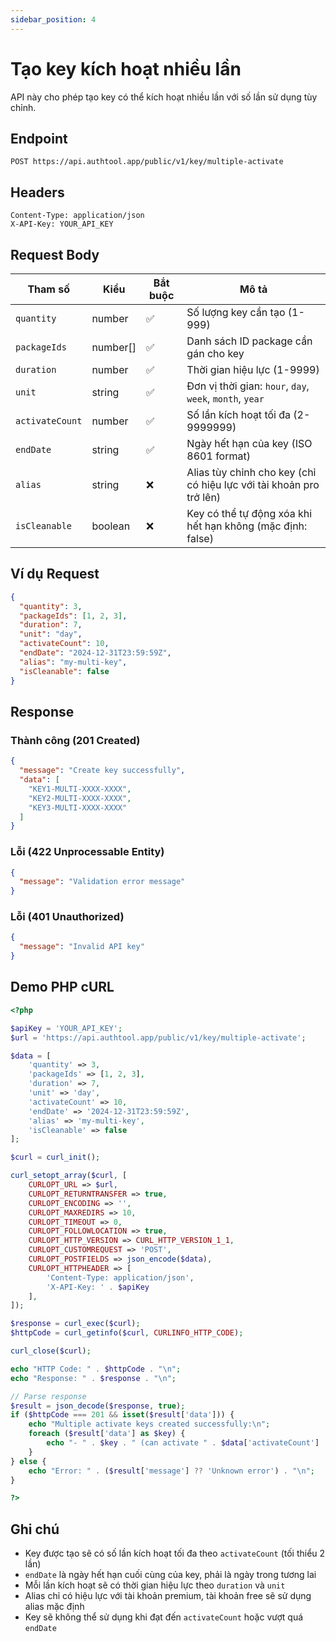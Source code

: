 ```yaml
---
sidebar_position: 4
---
```


# Tạo key kích hoạt nhiều lần

API này cho phép tạo key có thể kích hoạt nhiều lần với số lần sử dụng tùy chỉnh.

## Endpoint

```
POST https://api.authtool.app/public/v1/key/multiple-activate
```

## Headers

```
Content-Type: application/json
X-API-Key: YOUR_API_KEY
```

## Request Body

| Tham số         | Kiểu     | Bắt buộc | Mô tả                                                               |
| --------------- | -------- | -------- | ------------------------------------------------------------------- |
| `quantity`      | number   | ✅       | Số lượng key cần tạo (1-999)                                        |
| `packageIds`    | number[] | ✅       | Danh sách ID package cần gán cho key                                |
| `duration`      | number   | ✅       | Thời gian hiệu lực (1-9999)                                         |
| `unit`          | string   | ✅       | Đơn vị thời gian: `hour`, `day`, `week`, `month`, `year`            |
| `activateCount` | number   | ✅       | Số lần kích hoạt tối đa (2-9999999)                                 |
| `endDate`       | string   | ✅       | Ngày hết hạn của key (ISO 8601 format)                              |
| `alias`         | string   | ❌       | Alias tùy chỉnh cho key (chỉ có hiệu lực với tài khoản pro trở lên) |
| `isCleanable`   | boolean  | ❌       | Key có thể tự động xóa khi hết hạn không (mặc định: false)          |

## Ví dụ Request

```json
{
  "quantity": 3,
  "packageIds": [1, 2, 3],
  "duration": 7,
  "unit": "day",
  "activateCount": 10,
  "endDate": "2024-12-31T23:59:59Z",
  "alias": "my-multi-key",
  "isCleanable": false
}
```

## Response

### Thành công (201 Created)

```json
{
  "message": "Create key successfully",
  "data": [
    "KEY1-MULTI-XXXX-XXXX",
    "KEY2-MULTI-XXXX-XXXX",
    "KEY3-MULTI-XXXX-XXXX"
  ]
}
```

### Lỗi (422 Unprocessable Entity)

```json
{
  "message": "Validation error message"
}
```

### Lỗi (401 Unauthorized)

```json
{
  "message": "Invalid API key"
}
```

## Demo PHP cURL

```php
<?php

$apiKey = 'YOUR_API_KEY';
$url = 'https://api.authtool.app/public/v1/key/multiple-activate';

$data = [
    'quantity' => 3,
    'packageIds' => [1, 2, 3],
    'duration' => 7,
    'unit' => 'day',
    'activateCount' => 10,
    'endDate' => '2024-12-31T23:59:59Z',
    'alias' => 'my-multi-key',
    'isCleanable' => false
];

$curl = curl_init();

curl_setopt_array($curl, [
    CURLOPT_URL => $url,
    CURLOPT_RETURNTRANSFER => true,
    CURLOPT_ENCODING => '',
    CURLOPT_MAXREDIRS => 10,
    CURLOPT_TIMEOUT => 0,
    CURLOPT_FOLLOWLOCATION => true,
    CURLOPT_HTTP_VERSION => CURL_HTTP_VERSION_1_1,
    CURLOPT_CUSTOMREQUEST => 'POST',
    CURLOPT_POSTFIELDS => json_encode($data),
    CURLOPT_HTTPHEADER => [
        'Content-Type: application/json',
        'X-API-Key: ' . $apiKey
    ],
]);

$response = curl_exec($curl);
$httpCode = curl_getinfo($curl, CURLINFO_HTTP_CODE);

curl_close($curl);

echo "HTTP Code: " . $httpCode . "\n";
echo "Response: " . $response . "\n";

// Parse response
$result = json_decode($response, true);
if ($httpCode === 201 && isset($result['data'])) {
    echo "Multiple activate keys created successfully:\n";
    foreach ($result['data'] as $key) {
        echo "- " . $key . " (can activate " . $data['activateCount'] . " times)\n";
    }
} else {
    echo "Error: " . ($result['message'] ?? 'Unknown error') . "\n";
}

?>
```

## Ghi chú

- Key được tạo sẽ có số lần kích hoạt tối đa theo `activateCount` (tối thiểu 2 lần)
- `endDate` là ngày hết hạn cuối cùng của key, phải là ngày trong tương lai
- Mỗi lần kích hoạt sẽ có thời gian hiệu lực theo `duration` và `unit`
- Alias chỉ có hiệu lực với tài khoản premium, tài khoản free sẽ sử dụng alias mặc định
- Key sẽ không thể sử dụng khi đạt đến `activateCount` hoặc vượt quá `endDate`
